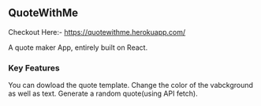 
## QuoteWithMe

Checkout Here:- https://quotewithme.herokuapp.com/

A quote maker App, entirely built on React.


### Key Features
You can dowload the quote template.
Change the color of the vabckground as well as text.
Generate a random quote(using API fetch).
